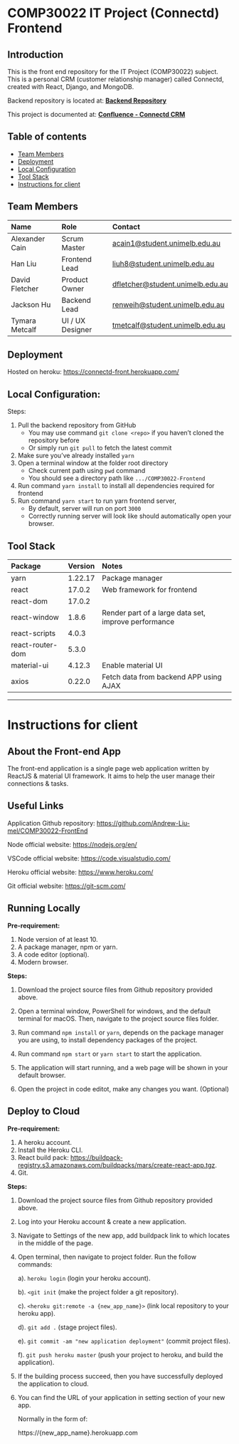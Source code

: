 # COMP30022 IT Project (Connectd) Frontend

## Introduction

This is the front end repository for the IT Project (COMP30022) subject. This is a personal CRM (customer relationship manager) called Connectd, created with React, Django, and MongoDB.

Backend repository is located at: [**Backend Repository**](https://github.com/Andrew-Liu-mel/COMP30022)

This project is documented at: [**Confluence - Connectd CRM**](https://comp30022-079.atlassian.net/wiki/spaces/CRM/overview)

## Table of contents

- [Team Members](#team-members)
- [Deployment](#deployment)
- [Local Configuration](#local-configuration)
- [Tool Stack](#tool-stack)
- [Instructions for client](#instructions-for-client)

## Team Members

| Name           | Role              | Contact                         |
| :------------  | :------------     | :------------                   |
| Alexander Cain | Scrum Master      | acain1@student.unimelb.edu.au   |
| Han Liu        | Frontend Lead     | liuh8@student.unimelb.edu.au    |
| David Fletcher | Product Owner     | dfletcher@student.unimelb.edu.au |
| Jackson Hu     | Backend Lead      | renweih@student.unimelb.edu.au  |
| Tymara Metcalf | UI / UX Designer  | tmetcalf@student.unimelb.edu.au |

## Deployment

Hosted on heroku: https://connectd-front.herokuapp.com/

## Local Configuration:

Steps:
1. Pull the backend repository from GitHub
   * You may use command ```git clone <repo>``` if you haven’t cloned the repository before
   * Or simply run ```git pull``` to fetch the latest commit
2. Make sure you’ve already installed ```yarn```
3. Open a terminal window at the folder root directory
   * Check current path using ```pwd``` command
   * You should see a directory path like ```.../COMP30022-Frontend```
4. Run command ```yarn install``` to install all dependencies required for frontend
5. Run command ```yarn start``` to run yarn frontend server, 
   * By default, server will run on port ```3000```
   * Correctly running server will look like should automatically open your browser.
  
## Tool Stack

| Package               | Version  | Notes                             |
| :------------         | :------- | :------------                     |
| yarn                  | 1.22.17  | Package manager                   |
| react                 | 17.0.2   | Web framework for frontend        |
| react-dom             | 17.0.2   |         |
| react-window          | 1.8.6    | Render part of a large data set, improve performance|
| react-scripts         | 4.0.3    | |
| react-router-dom      | 5.3.0    | |
| material-ui           | 4.12.3   | Enable material UI |
| axios                 | 0.22.0   | Fetch data from backend APP using AJAX |

----------------------------------------------------

# Instructions for client

## About the Front-end App

The front-end application is a single page web application written by ReactJS & material UI framework.
It aims to help the user manage their connections & tasks.

## Useful Links

Application Github repository: https://github.com/Andrew-Liu-mel/COMP30022-FrontEnd

Node official website: https://nodejs.org/en/

VSCode official website: https://code.visualstudio.com/

Heroku official website: https://www.heroku.com/

Git official website: https://git-scm.com/

## Running Locally

**Pre-requirement:**

1. Node version of at least 10.
2. A package manager, npm or yarn.
3. A code editor (optional).
4. Modern browser.

**Steps:**

1. Download the project source files from Github repository provided above.

2. Open a terminal window, PowerShell for windows, and the default terminal for macOS.
    Then, navigate to the project source files folder.

3. Run command `npm install` or `yarn`, depends on the package manager you are using,
    to install dependency packages of the project.

4. Run command `npm start` or `yarn start` to start the application.
 
5. The application will start running, and a web page will be shown in your default browser. 

6. Open the project in code editot, make any changes you want. (Optional)
  
## Deploy to Cloud
  
**Pre-requirement:** 

1. A heroku account.
2. Install the Heroku CLI.
3. React build pack: https://buildpack-registry.s3.amazonaws.com/buildpacks/mars/create-react-app.tgz.
4. Git.

**Steps:**

1. Download the project source files from Github repository provided above.

2. Log into your Heroku account & create a new application.

3. Navigate to Settings of the new app, 
    add buildpack link to <Buildpacks section> which locates in the middle of the page.

4. Open terminal, then navigate to project folder. Run the follow commands:

    a). `heroku login` (login your heroku account).
 
    b). `<git init` (make the project folder a git repository).

    c). `<heroku git:remote -a {new_app_name}>` (link local repository to your heroku app).

    d). `git add .` (stage project files).

    e). `git commit -am "new application deployment"` (commit project files).

    f). `git push heroku master` (push your project to heroku, and build the application).

5. If the building process succeed, then you have successfully deployed the application to cloud.

6. You can find the URL of your application in setting section of your new app.
    
    Normally in the form of:
    
    https://{new_app_name}.herokuapp.com
    
